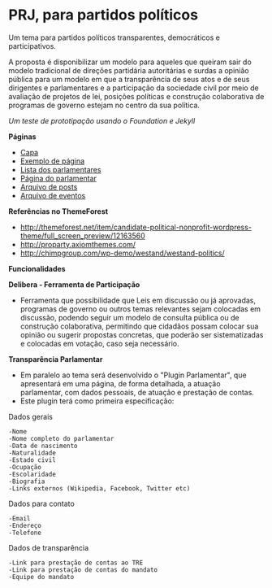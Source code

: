 # PRJ, para partidos políticos

Um tema para partidos políticos transparentes, democráticos e participativos. 

A proposta é disponibilizar um modelo para aqueles que queiram sair do modelo tradicional de direções partidária autoritárias e surdas a opinião pública para um modelo em que a transparência de seus atos e de seus dirigentes e parlamentares e a participação da sociedade civil por meio de avaliação de projetos de lei, posições políticas e construção colaborativa de programas de governo estejam no centro da sua política.

*Um teste de prototipação usando o Foundation e Jekyll*

**Páginas**   

* [Capa](https://campanhacompleta.github.io/prj)
* [Exemplo de página](https://campanhacompleta.github.io/prj/page)
* [Lista dos parlamentares](https://campanhacompleta.github.io/prj/parlamentares)
* [Página do parlamentar](https://campanhacompleta.github.io/prj/parlamentar)
* [Arquivo de posts](https://campanhacompleta.github.io/prj/archive)
* [Arquivo de eventos](https://campanhacompleta.github.io/prj/agenda)

**Referências no ThemeForest**   

* http://themeforest.net/item/candidate-political-nonprofit-wordpress-theme/full_screen_preview/12163560
* http://proparty.axiomthemes.com/
* http://chimpgroup.com/wp-demo/westand/westand-politics/

**Funcionalidades**

**Delibera - Ferramenta de Participação**
 - Ferramenta que possibilidade que Leis em discussão ou já aprovadas, programas de governo ou outros temas relevantes sejam colocadas em discussão, podendo seguir um modelo de consulta pública ou de construção colaborativa, permitindo que cidadãos possam colocar sua opinião ou sugerir propostas concretas, que poderão ser sistematizadas e colocadas em votação, caso seja necessário.
  
 
**Transparência Parlamentar** 
 - Em paralelo ao tema será desenvolvido o "Plugin Parlamentar", que apresentará em uma página, de forma detalhada, a atuação parlamentar, com dados pessoais, de atuação e prestação de contas.
 - Este plugin terá como primeira especificação:

Dados gerais

    -Nome
    -Nome completo do parlamentar
    -Data de nascimento
    -Naturalidade
    -Estado civil
    -Ocupação
    -Escolaridade
    -Biografia
    -Links externos (Wikipedia, Facebook, Twitter etc)

Dados para contato

    -Email
    -Endereço
    -Telefone

Dados de transparência

    -Link para prestação de contas ao TRE
    -Link para prestação de contas do mandato
    -Equipe do mandato

